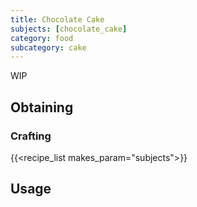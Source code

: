 ```yaml
---
title: Chocolate Cake
subjects: [chocolate_cake]
category: food
subcategory: cake
---
```


WIP

Obtaining
---------

### Crafting
{{<recipe_list makes_param="subjects">}}

Usage
-----
